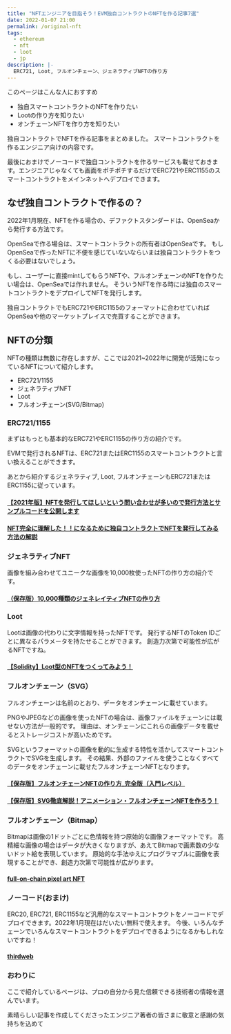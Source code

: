 ```yaml
---
title: "NFTエンジニアを目指そう！EVM独自コントラクトのNFTを作る記事7選"
date: 2022-01-07 21:00
permalink: /original-nft
tags:
  - ethereum
  - nft
  - loot
  - jp
description: |-
  ERC721, Loot, フルオンチェーン、ジェネラティブNFTの作り方
---
```


このページはこんな人におすすめ

- 独自スマートコントラクトのNFTを作りたい
- Lootの作り方を知りたい
- オンチェーンNFTを作り方を知りたい

独自コントラクトでNFTを作る記事をまとめました。
スマートコントラクトを作るエンジニア向けの内容です。

最後におまけでノーコードで独自コントラクトを作るサービスも載せておきます。エンジニアじゃなくても画面をポチポチするだけでERC721やERC1155のスマートコントラクトをメインネットへデプロイできます。

## なぜ独自コントラクトで作るの？
2022年1月現在、NFTを作る場合の、デファクトスタンダードは、OpenSeaから発行する方法です。

OpenSeaで作る場合は、スマートコントラクトの所有者はOpenSeaです。
もしOpenSeaで作ったNFTに不便を感じていないならいまは独自コントラクトをつくる必要はないでしょう。

もし、ユーザーに直接mintしてもらうNFTや、フルオンチェーンのNFTを作りたい場合は、OpenSeaでは作れません。
そういうNFTを作る時には独自のスマートコントラクトをデプロイしてNFTを発行します。

独自コントラクトでもERC721やERC1155のフォーマットに合わせていればOpenSeaや他のマーケットプレイスで売買することができます。

## NFTの分類
NFTの種類は無数に存在しますが、ここでは2021~2022年に開発が活発になっているNFTについて紹介します。

* ERC721/1155
* ジェネラティブNFT
* Loot
* フルオンチェーン(SVG/Bitmap)

### ERC721/1155
まずはもっとも基本的なERC721やERC1155の作り方の紹介です。

EVMで発行されるNFTは、ERC721またはERC1155のスマートコントラクトと言い換えることができます。

あとから紹介するジェネラティブ, Loot, フルオンチェーンもERC721またはERC1155に従っています。

#### [【2021年版】NFTを発行してほしいという問い合わせが多いので発行方法とサンプルコードを公開します](https://www.blockchainengineer.tokyo/entry/2021-issue-nft-code)
#### [NFT完全に理解した！！になるために独自コントラクトでNFTを発行してみる方法の解説](https://zenn.dev/razokulover/articles/7db2340f14c2cd)

### ジェネラティブNFT
画像を組み合わせてユニークな画像を10,000枚使ったNFTの作り方の紹介です。
#### [（保存版）10,000種類のジェネレイティブNFTの作り方](https://note.com/standenglish/n/nf6931087b3bb)

### Loot
Lootは画像の代わりに文字情報を持ったNFTです。
発行するNFTのToken IDごとに異なるパラメータを持たせることができます。
創造力次第で可能性が広がるNFTですね。

#### [【Solidity】Loot型のNFTをつくってみよう！](https://ethereumnavi.com/2021/11/10/how-to-create-loot-nft/)


### フルオンチェーン（SVG）
フルオンチェーンは名前のとおり、データをオンチェーンに載せています。

PNGやJPEGなどの画像を使ったNFTの場合は、画像ファイルをチェーンには載せない方法が一般的です。
理由は、オンチェーンにこれらの画像データを載せるとストレージコストが高いためです。

SVGというフォーマットの画像を動的に生成する特性を活かしてスマートコントラクトでSVGを生成します。
その結果、外部のファイルを使うことなくすべてのデータをオンチェーンに載せたフルオンチェーンNFTとなります。

#### [【保存版】フルオンチェーンNFTの作り方_完全版（入門レベル）](https://note.com/standenglish/n/ne2f5f684faae)
#### [【保存版】SVG徹底解説！アニメーション・フルオンチェーンNFTを作ろう！](https://note.com/standenglish/n/nc2b326cd07ba)

### フルオンチェーン（Bitmap）
Bitmapは画像の1ドットごとに色情報を持つ原始的な画像フォーマットです。
高精細な画像の場合はデータが大きくなりますが、あえてBitmapで画素数の少ないドット絵を表現しています。
原始的な手法ゆえにプログラマブルに画像を表現することができ、創造力次第で可能性が広がります。
#### [full-on-chain pixel art NFT](https://qiita.com/h2ueno/items/4a51d95ed3712a2ec639)

### ノーコード(おまけ)
ERC20, ERC721, ERC1155など汎用的なスマートコントラクトをノーコードでデプロイできます。2022年1月現在はだいたい無料で使えます。
今後、いろんなチェーンでいろんなスマートコントラクトをデプロイできるようになるかもしれないですね！
#### [thirdweb](https://thirdweb.com/)


### おわりに
ここで紹介しているページは、プロの自分から見た信頼できる技術者の情報を選んでいます。

素晴らしい記事を作成してくださったエンジニア著者の皆さまに敬意と感謝の気持ちを込めて
